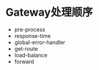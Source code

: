 # Gateway处理顺序

* pre-process
* response-time
* global-error-handler
* get-route
* load-balance
* forward
